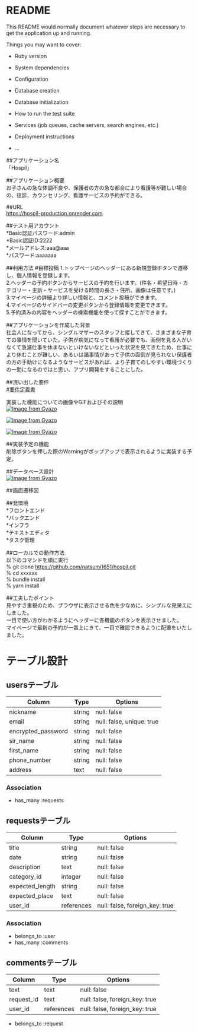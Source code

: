 # README

This README would normally document whatever steps are necessary to get the
application up and running.

Things you may want to cover:

* Ruby version

* System dependencies

* Configuration

* Database creation

* Database initialization

* How to run the test suite

* Services (job queues, cache servers, search engines, etc.)

* Deployment instructions

* ...

 ##アプリケーション名  
  「Hospil」  

 ##アプリケーション概要  
  お子さんの急な体調不良や、保護者の方の急な都合により看護等が難しい場合の、往診、カウンセリング、看護サービスの予約ができる。  

  ##URL  
  https://hospil-production.onrender.com  

  ##テスト用アカウント  
  *Basic認証パスワード:admin  
  *Basic認証ID:2222  
  *メールアドレス:aaa@aaa  
  *パスワード:aaaaaaa  

  ##利用方法
  #目標投稿
  1.トップページのヘッダーにある新規登録ボタンで遷移し、個人情報を登録します。    
  2.ヘッダーの予約ボタンからサービスの予約を行います。(件名・希望日時・カテゴリー・主訴・サービスを受ける時間の長さ・住所。画像は任意です。)  
  3.マイページの詳細より詳しい情報と、コメント投稿ができます。  
  4.マイページのサイドバーの変更ボタンから登録情報を変更できます。  
  5.予約済みの内容をヘッダーの検索機能を使って探すことができます。  

  ##アプリケーションを作成した背景  
  社会人になってから、シングルマザーのスタッフと接してきて、さまざまな子育ての事情を聞いていた。子供が病気になって看護が必要でも、面倒を見る人がいなくて急遽仕事を休まないといけないなどといった状況を見てきたため、仕事により休むことが難しい、あるいは諸事情があって子供の面倒が見られない保護者の方の手助けになるようなサービスがあれば、より子育てのしやすい環境づくりの一助になるのではと思い、アプリ開発をすることにした。  


  ##洗い出した要件  
  #[要件定義書](https://docs.google.com/spreadsheets/d/191b_e7Fm_0Pu0dODteV2e4GFGKP3caCX1UrU228MJBk/edit#gid=1961489116)

  実装した機能についての画像やGIFおよびその説明  
 [![Image from Gyazo](https://i.gyazo.com/cab501114cf1c5d92543f3b9d51557f6.gif)](https://gyazo.com/cab501114cf1c5d92543f3b9d51557f6)  

 [![Image from Gyazo](https://i.gyazo.com/2c188154be7de3b94c480c3a31cb08c0.gif)](https://gyazo.com/2c188154be7de3b94c480c3a31cb08c0)  

 [![Image from Gyazo](https://i.gyazo.com/2dd1a82977ce105e98a1753c3cb28d23.gif)](https://gyazo.com/2dd1a82977ce105e98a1753c3cb28d23)  


##実装予定の機能  
削除ボタンを押した際のWarningがポップアップで表示されるように実装する予定。  


##データベース設計  
[![Image from Gyazo](https://i.gyazo.com/4423f1da28da3fcf07378e3b307a6019.png)](https://gyazo.com/4423f1da28da3fcf07378e3b307a6019)

##画面遷移図  

##発環境  
*フロントエンド  
*バックエンド  
*インフラ  
*テキストエディタ  
*タスク管理  

##ローカルでの動作方法  
以下のコマンドを順に実行  
% git clone https://github.com/natsumi1651/hospil.git  
% cd xxxxxx  
% bundle install  
% yarn install  

##工夫したポイント  
見やすさ重視のため、ブラウザに表示させる色を少なめに、シンプルな見栄えにしました。  
一目で使い方がわかるようにヘッダーに各機能のボタンを表示させました。  
マイページで最新の予約が一番上にきて、一目で確認できるように配置をいたしました。  

# テーブル設計

## usersテーブル
| Column              | Type           | Options                          |
| ------------------- | -------------- | -------------------------------- |
| nickname            | string         | null: false                      |
| email               | string         | null: false, unique: true        |
| encrypted_password  | string         | null: false                      |
| sir_name            | string         | null: false                      |
| first_name          | string         | null: false                      |
| phone_number        | string         | null: false                      |
| address             | text           | null: false                      |

### Association
- has_many :requests

## requestsテーブル
| Column              | Type            | Options                          |
| ------------------- | --------------- | -------------------------------- |
| title               | string          | null: false                      |
| date                | string          | null: false                      |
| description         | text            | null: false                      |
| category_id         | integer         | null: false                      |
| expected_length     | string          | null: false                      |
| expected_place      | text            | null: false                      |
| user_id             | references      | null: false, foreign_key: true   |

### Association
- belongs_to :user
- has_many :comments

## commentsテーブル
| Column              | Type            | Options                          |
| ------------------- | --------------- | -------------------------------- |
| text                | text            | null: false                      |
| request_id          | text            | null: false, foreign_key: true   |
| user_id             | references      | null: false, foreign_key: true   |

- belongs_to :request